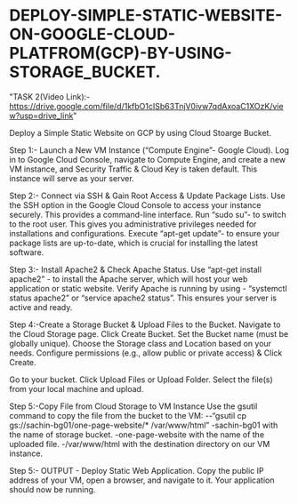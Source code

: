 # DEPLOY-SIMPLE-STATIC-WEBSITE-ON-GOOGLE-CLOUD-PLATFROM(GCP)-BY-USING-STORAGE_BUCKET.

"TASK 2(Video Link):- https://drive.google.com/file/d/1kfbO1cISb63TnjV0ivw7qdAxoaC1XOzK/view?usp=drive_link"

Deploy a Simple Static Website on GCP by using Cloud Stoarge Bucket.

Step 1:- Launch a New VM Instance (“Compute Engine”- Google Cloud).
Log in to Google Cloud Console, navigate to Compute Engine, and create a new VM instance, and Security Traffic & Cloud Key is taken default.
This instance will serve as your server.



Step 2:- Connect via SSH & Gain Root Access & Update Package Lists.
Use the SSH option in the Google Cloud Console to access your instance securely. This provides a command-line interface.
Run “sudo su”- to switch to the root user. This gives you administrative privileges needed for installations and configurations.
Execute “apt-get update”- to ensure your package lists are up-to-date, which is crucial for installing the latest software.




Step 3:- Install Apache2 & Check Apache Status.
Use “apt-get install apache2” - to install the Apache server, which will host your web application or static website.
Verify Apache is running by using - “systemctl status apache2” or “service apache2 status”. This ensures your server is active and ready.




Step 4:-Create a Storage Bucket & Upload Files to the Bucket.
Navigate to the Cloud Storage page.
Click Create Bucket.
Set the Bucket name (must be globally unique).
Choose the Storage class and Location based on your needs.
Configure permissions (e.g., allow public or private access) & Click Create. 


Go to your bucket.
Click Upload Files or Upload Folder.
Select the file(s) from your local machine and upload.


Step 5:-Copy File from Cloud Storage to VM Instance
Use the gsutil command to copy the file from the bucket to the VM:
--“gsutil cp gs://sachin-bg01/one-page-website/*  /var/www/html”
-sachin-bg01 with the name of storage bucket.
-one-page-website with the name of the uploaded file.
-/var/www/html with the destination directory on our VM instance.

Step 5:- OUTPUT - Deploy Static Web Application.
Copy the public IP address of your VM, open a browser, and navigate to it. Your application should now be running.














